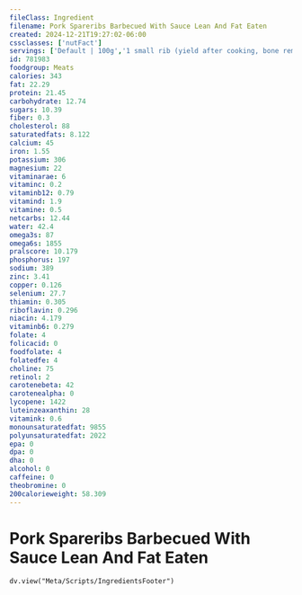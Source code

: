 ```yaml
---
fileClass: Ingredient
filename: Pork Spareribs Barbecued With Sauce Lean And Fat Eaten
created: 2024-12-21T19:27:02-06:00
cssclasses: ['nutFact']
servings: ['Default | 100g','1 small rib (yield after cooking, bone removed) | 29','1 medium rib (yield after cooking, bone removed) | 40','1 large rib (yield after cooking, bone removed) | 52','1 cup, boneless, cooked | 134','1 oz, with bone, cooked (yield after bone removed) | 21','1 oz, with bone, raw (yield after cooking, bone removed) | 13','1 cubic inch, with bone, cooked (yield after bone removed) | 13','1 cubic inch, boneless, cooked | 17']
id: 781983
foodgroup: Meats
calories: 343
fat: 22.29
protein: 21.45
carbohydrate: 12.74
sugars: 10.39
fiber: 0.3
cholesterol: 88
saturatedfats: 8.122
calcium: 45
iron: 1.55
potassium: 306
magnesium: 22
vitaminarae: 6
vitaminc: 0.2
vitaminb12: 0.79
vitamind: 1.9
vitamine: 0.5
netcarbs: 12.44
water: 42.4
omega3s: 87
omega6s: 1855
pralscore: 10.179
phosphorus: 197
sodium: 389
zinc: 3.41
copper: 0.126
selenium: 27.7
thiamin: 0.305
riboflavin: 0.296
niacin: 4.179
vitaminb6: 0.279
folate: 4
folicacid: 0
foodfolate: 4
folatedfe: 4
choline: 75
retinol: 2
carotenebeta: 42
carotenealpha: 0
lycopene: 1422
luteinzeaxanthin: 28
vitamink: 0.6
monounsaturatedfat: 9855
polyunsaturatedfat: 2022
epa: 0
dpa: 0
dha: 0
alcohol: 0
caffeine: 0
theobromine: 0
200calorieweight: 58.309
---
```


# Pork Spareribs Barbecued With Sauce Lean And Fat Eaten

```dataviewjs
dv.view("Meta/Scripts/IngredientsFooter")
```